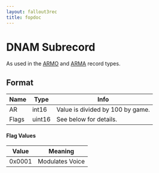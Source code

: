 ```yaml
---
layout: fallout3rec
title: fopdoc
---
```

DNAM Subrecord
==========

As used in the [ARMO](../ARMO.html) and [ARMA](../ARMA.html) record types.

## Format

Name | Type | Info
-----|------|-----
AR | int16 | Value is divided by 100 by game.
Flags | uint16 | See below for details.
 
#### Flag Values

Value | Meaning
-----|--------
0x0001 | Modulates Voice
